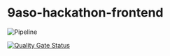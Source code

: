 # 9aso-hackathon-frontend
![Pipeline](https://github.com/LuizAdolphs/9aso-hackathon-frontend/actions/workflows/pipeline.yml/badge.svg)

[![Quality Gate Status](https://sonarcloud.io/api/project_badges/measure?project=LuizAdolphs_9aso-hackathon-frontend&metric=alert_status)](https://sonarcloud.io/summary/new_code?id=LuizAdolphs_9aso-hackathon-frontend)